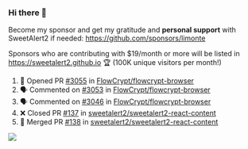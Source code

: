 ### Hi there 👋

Become my sponsor and get my gratitude and **personal support** with SweetAlert2 if needed: https://github.com/sponsors/limonte

Sponsors who are contributing with $19/month or more will be listed in https://sweetalert2.github.io 🏆 (100K unique visitors per month!)

<!--START_SECTION:activity-->
1. 💪 Opened PR [#3055](https://github.com/FlowCrypt/flowcrypt-browser/pull/3055) in [FlowCrypt/flowcrypt-browser](https://github.com/FlowCrypt/flowcrypt-browser)
2. 🗣 Commented on [#3053](https://github.com/FlowCrypt/flowcrypt-browser/issues/3053) in [FlowCrypt/flowcrypt-browser](https://github.com/FlowCrypt/flowcrypt-browser)
3. 🗣 Commented on [#3046](https://github.com/FlowCrypt/flowcrypt-browser/issues/3046) in [FlowCrypt/flowcrypt-browser](https://github.com/FlowCrypt/flowcrypt-browser)
4. ❌ Closed PR [#137](https://github.com/sweetalert2/sweetalert2-react-content/pull/137) in [sweetalert2/sweetalert2-react-content](https://github.com/sweetalert2/sweetalert2-react-content)
5. 🎉 Merged PR [#138](https://github.com/sweetalert2/sweetalert2-react-content/pull/138) in [sweetalert2/sweetalert2-react-content](https://github.com/sweetalert2/sweetalert2-react-content)
<!--END_SECTION:activity-->

![](https://github-readme-stats.vercel.app/api?username=limonte&theme=vue&show_icons=true)
